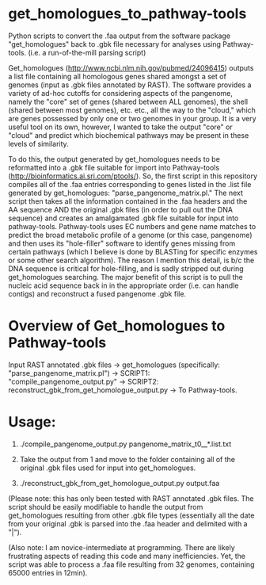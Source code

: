 get_homologues_to_pathway-tools
===============================

Python scripts to convert the .faa output from the software package "get_homologues" back to .gbk file necessary for analyses using Pathway-tools. (i.e. a run-of-the-mill parsing script)

Get_homologues (http://www.ncbi.nlm.nih.gov/pubmed/24096415) outputs a list file containing all homologous genes shared amongst a set of genomes (input as .gbk files annotated by RAST). The software provides a variety of ad-hoc cutoffs for considering aspects of the pangenome, namely the "core" set of genes (shared between ALL genomes), the shell (shared between most genomes), etc. etc., all the way to the "cloud," which are genes possessed by only one or two genomes in your group. It is a very useful tool on its own, however, I wanted to take the output "core" or "cloud" and predict which biochemical pathways may be present in these levels of similarity. 

To do this, the output generated by get_homologues needs to be reformatted into a .gbk file suitable for import into Pathway-tools (http://bioinformatics.ai.sri.com/ptools/). So, the first script in this repository compiles all of the .faa entries corresponding to genes listed in the .list file generated by get_homologues: "parse_pangenome_matrix.pl." The next script then takes all the information contained in the .faa headers and the AA sequence AND the original .gbk files (in order to pull out the DNA sequence) and creates an amalgamated .gbk file suitable for input into pathway-tools. Pathway-tools uses EC numbers and gene name matches to predict the broad metabolic profile of a genome (or this case, pangenome) and then uses its "hole-filler" software to identify genes missing from certain pathways (which I believe is done by BLASTing for specific enzymes or some other search algorithm). The reason I mention this detail, is b/c the DNA sequence is critical for hole-filling, and is sadly stripped out during get_homologues searching. The major benefit of this script is to pull the nucleic acid sequence back in in the appropriate order (i.e. can handle contigs) and reconstruct a fused pangenome .gbk file.

Overview of Get_homologues to Pathway-tools
===============================
Input RAST annotated .gbk files -> get_homologues (specifically: "parse_pangenome_matrix.pl") -> SCRIPT1: "compile_pangenome_output.py" ->  SCRIPT2: reconstruct_gbk_from_get_homologue_output.py -> To Pathway-tools.

Usage:
===============================
1) ./compile_pangenome_output.py pangenome_matrix_t0__*.list.txt

2) Take the output from 1 and move to the folder containing all of the original .gbk files used for input into get_homologues.

3) ./reconstruct_gbk_from_get_homologue_output.py output.faa

(Please note: this has only been tested with RAST annotated .gbk files. The script should be easily modifiable to handle the output from get_homologues resulting from other .gbk file types (essentially all the date from your original .gbk is parsed into the .faa header and delimited with a "|"). 

(Also note: I am novice-intermediate at programming. There are likely frustrating aspects of reading this code and many inefficiencies. Yet, the script was able to process a .faa file resulting from 32 genomes, containing 65000 entries in 12min). 




